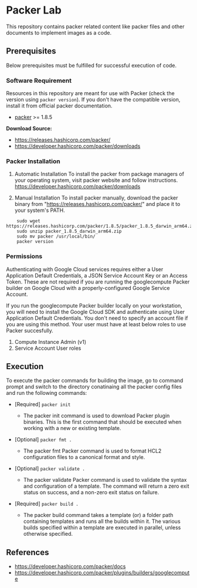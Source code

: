 # Packer Lab
This repository contains packer related content like packer files and other documents to implement images as a code.

## Prerequisites
Below prerequisites must be fulfilled for successful execution of code.

### Software Requirement
Resources in this repository are meant for use with Packer (check the version using `packer version`). If you don't have the compatible version, install it from official packer documentation.

- [packer](https://releases.hashicorp.com/packer/) >= 1.8.5

**Download Source:**
- https://releases.hashicorp.com/packer/
- https://developer.hashicorp.com/packer/downloads

### Packer Installation

1. Automatic Installation
To install the packer from package managers of your operating system, visit packer website and follow instructions.
    https://developer.hashicorp.com/packer/downloads

2. Manual Installation
To install packer manually, download the packer binary from "https://releases.hashicorp.com/packer/" and place it to your system's PATH.
```
    sudo wget https://releases.hashicorp.com/packer/1.8.5/packer_1.8.5_darwin_arm64.zip
    sudo unzip packer_1.8.5_darwin_arm64.zip
    sudo mv packer /usr/local/bin/
    packer version
```

### Permissions
Authenticating with Google Cloud services requires either a User Application Default Credentials, a JSON Service Account Key or an Access Token. These are not required if you are running the googlecompute Packer builder on Google Cloud with a properly-configured Google Service Account.

If you run the googlecompute Packer builder locally on your workstation, you will need to install the Google Cloud SDK and authenticate using User Application Default Credentials. You don't need to specify an account file if you are using this method. Your user must have at least below roles to use Packer succesfully.

1. Compute Instance Admin (v1)
2. Service Account User roles

## Execution
To execute the packer commands for building the image, go to command prompt and switch to the directory conatinaing all the packer config files and run the following commands:

-   [Required] `packer init`
    -   The packer init command is used to download Packer plugin binaries. This is the first command that should be executed when working with a new or existing template.

-   [Optional] `packer fmt .`
    -   The packer fmt Packer command is used to format HCL2 configuration files to a canonical format and style.

-   [Optional] `packer validate .`
    -   The packer validate Packer command is used to validate the syntax and configuration of a template. The command will return a zero exit status on success, and a non-zero exit status on failure.

-   [Required] `packer build .`
    -   The packer build command takes a template (or) a folder path containing templates and runs all the builds within it. The various builds specified within a template are executed in parallel, unless otherwise specified.

## References
- https://developer.hashicorp.com/packer/docs
- https://developer.hashicorp.com/packer/plugins/builders/googlecompute